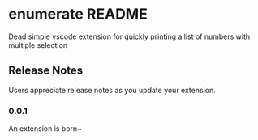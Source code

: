 # enumerate README

Dead simple vscode extension for quickly printing a list of numbers with multiple selection

## Release Notes

Users appreciate release notes as you update your extension.

### 0.0.1

An extension is born~
